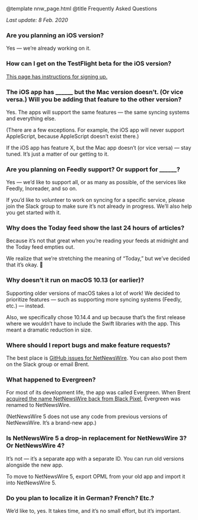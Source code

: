 @template nnw_page.html
@title Frequently Asked Questions

*Last update: 8 Feb. 2020*

### Are you planning an iOS version?

Yes — we’re already working on it.

### How can I get on the TestFlight beta for the iOS version?

[This page has instructions for signing up.](https://ranchero.com/netnewswire/test-ios)

### The iOS app has ______ but the Mac version doesn’t. (Or vice versa.) Will you be adding that feature to the other version?

Yes. The apps will support the same features — the same syncing systems and everything else.

(There are a few exceptions. For example, the iOS app will never support AppleScript, because AppleScript doesn’t exist there.)

If the iOS app has feature X, but the Mac app doesn’t (or vice versa) — stay tuned. It’s just a matter of our getting to it.

### Are you planning on Feedly support? Or support for ______?

Yes — we’d like to support all, or as many as possible, of the services like Feedly, Inoreader, and so on.

If you’d like to volunteer to work on syncing for a specific service, please join the Slack group to make sure it’s not already in progress. We’ll also help you get started with it.

### Why does the Today feed show the last 24 hours of articles?

Because it’s not that great when you’re reading your feeds at midnight and the Today feed empties out.

We realize that we’re stretching the meaning of “Today,” but we’ve decided that it’s okay. 🐣

### Why doesn’t it run on macOS 10.13 (or earlier)?

Supporting older versions of macOS takes a lot of work! We decided to prioritize features — such as supporting more syncing systems (Feedly, etc.) — instead.

Also, we specifically chose 10.14.4 and up because that’s the first release where we wouldn’t have to include the Swift libraries with the app. This meant a dramatic reduction in size.

### Where should I report bugs and make feature requests?

The best place is [GitHub issues for NetNewsWire](https://github.com/ranchero-software/NetNewsWire/issues). You can also post them on the Slack group or email Brent.

### What happened to Evergreen?

For most of its development life, the app was called Evergreen. When Brent [acquired the name NetNewsWire back from Black Pixel](https://inessential.com/2018/08/31/netnewswire_comes_home), Evergreen was renamed to NetNewsWire.

(NetNewsWire 5 does not use any code from previous versions of NetNewsWire. It’s a brand-new app.)

### Is NetNewsWire 5 a drop-in replacement for NetNewsWire 3? Or NetNewsWire 4?

It’s not — it’s a separate app with a separate ID. You can run old versions alongside the new app.

To move to NetNewsWire 5, export OPML from your old app and import it into NetNewsWire 5.

### Do you plan to localize it in German? French? Etc.?

We’d like to, yes. It takes time, and it’s no small effort, but it’s important.
